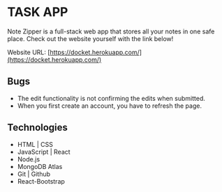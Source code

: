 # TASK APP

<!-- Project name: MERN-Notezipper
username: notezipper
mongoDB pass: kgl0sH6YF5IGvGwJ
check out bootswatch.com for free premade templates of bootstrap -->

<!-- Npm packages | Shorthand react component boilerplate [rafce]
Backend --
[dotenv] - Loads environment variables from a .env file.
[express] - is a back end web application framework for building RESTful APIs with Node.js
[nodemon] - It simply restarts the node application whenever it observes the changes in the file present in the working directory of your project.
[concurrently] - lets you run frontend and backend with one command.npm run start.
[cors] - CORS is a node.js package for providing a Connect/Express middleware that can be used to enable CORS with various options.
[mongoose] - Provides everything that lets us connect to mongoDB.
[] -

Frontend --
[bootstrap react-bootstrap] - used for fast styling
[emailjs-com] - used to send emails in the form.
[mapbox-gl maplibre-gl react-map-gl] - works with the maps
[react-scroll react-scroll-motion] - effects on scroll into view
[react-toastify] - makes a toast appear when form is submited
[react-router-dom] - lets you change content on click in page.
[axios] - links backend and frontend. Makes api calls easy.
[] -
-->

Note Zipper is a full-stack web app that stores all your notes in one safe place. Check out the website yourself with the link below!

Website URL: [https://docket.herokuapp.com/](https://docket.herokuapp.com/)

## Bugs

- The edit functionality is not confirming the edits when submitted.
- When you first create an account, you have to refresh the page.

## Technologies

- HTML | CSS
- JavaScript | React
- Node.js
- MongoDB Atlas
- Git | Github
- React-Bootstrap

<!--
test in production mode
Hide the dotenv files
put the appropriate env variables in heroku
delete build file
npm run build
git status/ git add ./ git commit-am/ git push heroku main
 -->
